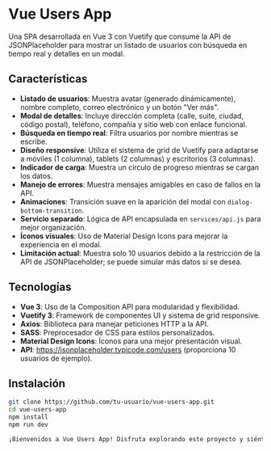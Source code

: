 # Vue Users App

Una SPA desarrollada en Vue 3 con Vuetify que consume la API de JSONPlaceholder para mostrar un listado de usuarios con búsqueda en tiempo real y detalles en un modal.

## Características
- **Listado de usuarios**: Muestra avatar (generado dinámicamente), nombre completo, correo electrónico y un botón "Ver más".
- **Modal de detalles**: Incluye dirección completa (calle, suite, ciudad, código postal), teléfono, compañía y sitio web con enlace funcional.
- **Búsqueda en tiempo real**: Filtra usuarios por nombre mientras se escribe.
- **Diseño responsive**: Utiliza el sistema de grid de Vuetify para adaptarse a móviles (1 columna), tablets (2 columnas) y escritorios (3 columnas).
- **Indicador de carga**: Muestra un círculo de progreso mientras se cargan los datos.
- **Manejo de errores**: Muestra mensajes amigables en caso de fallos en la API.
- **Animaciones**: Transición suave en la aparición del modal con `dialog-bottom-transition`.
- **Servicio separado**: Lógica de API encapsulada en `services/api.js` para mejor organización.
- **Íconos visuales**: Uso de Material Design Icons para mejorar la experiencia en el modal.
- **Limitación actual**: Muestra solo 10 usuarios debido a la restricción de la API de JSONPlaceholder; se puede simular más datos si se desea.

## Tecnologías
- **Vue 3**: Uso de la Composition API para modularidad y flexibilidad.
- **Vuetify 3**: Framework de componentes UI y sistema de grid responsive.
- **Axios**: Biblioteca para manejar peticiones HTTP a la API.
- **SASS**: Preprocesador de CSS para estilos personalizados.
- **Material Design Icons**: Íconos para una mejor presentación visual.
- **API**: https://jsonplaceholder.typicode.com/users (proporciona 10 usuarios de ejemplo).

## Instalación
```bash
git clone https://github.com/tu-usuario/vue-users-app.git
cd vue-users-app
npm install
npm run dev

¡Bienvenidos a Vue Users App! Disfruta explorando este proyecto y siéntete libre de contribuir. 